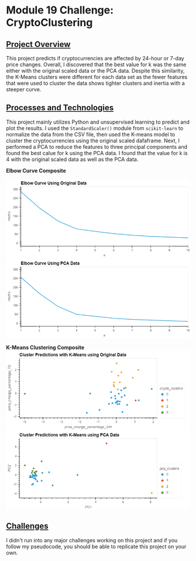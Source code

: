 # Module 19 Challenge: CryptoClustering
<ins>Project Overview</ins>
-----


This project predicts if cryptocurrencies are affected by 24-hour or 7-day price changes. Overall, I discovered that the best value for k was the same either with the original scaled data or the PCA data. Despite this similarity, the K-Means clusters were different for each data set as the fewer features that were used to cluster the data shows tighter clusters and inertia with a steeper curve.

<ins>Processes and Technologies</ins>
-----


This project mainly utilizes Python and unsupervised learning to predict and plot the results. I used the `StandardScaler()` module from `scikit-learn` to normalize the data from the CSV file, then used the K-means model to cluster the cryptocurrencies using the original scaled dafaframe. Next, I performed a PCA to reduce the features to three principal components and found the best calue for k using the PCA data. I found that the value for k is 4 with the original scaled data as well as the PCA data.

**Elbow Curve Composite**

![Elbow Curve Plot with Original Data](Images/elbow_original.png)
![Elbow Curve Plot with PCA Data](Images/elbow_pca.png)


**K-Means Clustering Composite**
![K-Means Clusters Scatter Plot with Original Data](Images/cluster_original.png)
![Elbow Curve Plot with Original Data](Images/cluster_pca.png)

<ins>Challenges</ins>
-----


I didn't run into any major challenges working on this project and if you follow my pseudocode, you should be able to replicate this project on your own.
